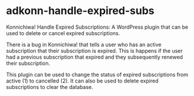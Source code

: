 # adkonn-handle-expired-subs
Konnichiwa! Handle Expired Subscriptions: A WordPress plugin that can be used to delete or cancel expired subscriptions.

There is a bug in Konnichiwa! that tells a user who has an active subscription that their subscription is expired. This is happens if the user had a previous subscription that expired and they subsequently renewed their subscription.

This plugin can be used to change the status of expired subscriptions from active (1) to cancelled (2). It can also be used to delete expired subscriptions to clear the database.

